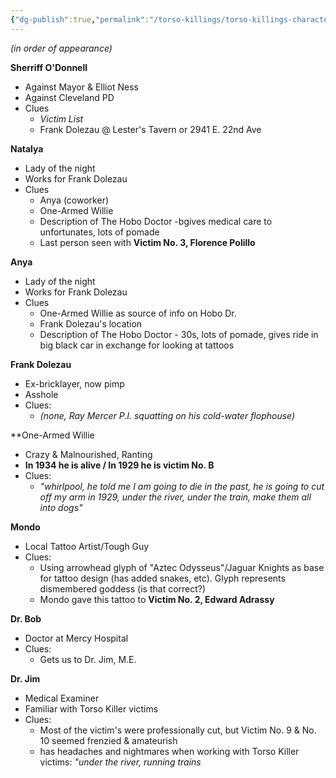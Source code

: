 ```yaml
---
{"dg-publish":true,"permalink":"/torso-killings/torso-killings-characters/","tags":["TorsoKillings"]}
---
```



_(in order of appearance)_

**Sherriff O'Donnell**
- Against Mayor & Elliot Ness
- Against Cleveland PD
- Clues 
	- _Victim List_
	- Frank Dolezau @ Lester's Tavern or 2941 E. 22nd Ave 

**Natalya**
- Lady of the night
- Works for Frank Dolezau
- Clues
	- Anya (coworker)
	- One-Armed Willie
	- Description of The Hobo Doctor -bgives medical care to unfortunates, lots of pomade
	- Last person seen with **Victim No. 3, Florence Polillo**

**Anya**
- Lady of the night
- Works for Frank Dolezau
- Clues
	- One-Armed Willie as source of info on Hobo Dr.
	- Frank Dolezau's location
	- Description of The Hobo Doctor - 30s, lots of pomade, gives ride in big black car in exchange for looking at tattoos

**Frank Dolezau**
- Ex-bricklayer, now pimp
- Asshole
- Clues:
	- *(none, Ray Mercer P.I. squatting on his cold-water flophouse)*

**One-Armed Willie
- Crazy & Malnourished, Ranting
- **In 1934 he is alive / In 1929 he is victim No. B**
- Clues:
	- _"whirlpool, he told me I am going to die in the past, he is going to cut off my arm in 1929, under the river, under the train, make them all into dogs"_

**Mondo**
- Local Tattoo Artist/Tough Guy
- Clues:
	- Using arrowhead glyph of "Aztec Odysseus"/Jaguar Knights as base for tattoo design (has added snakes, etc).  Glyph represents dismembered goddess (is that correct?)
	- Mondo gave this tattoo to **Victim No. 2, Edward Adrassy**

**Dr. Bob**
- Doctor at Mercy Hospital
- Clues:
	- Gets us to Dr. Jim, M.E.

**Dr. Jim**
- Medical Examiner
- Familiar with Torso Killer victims
- Clues:
	- Most of the victim's were professionally cut, but Victim No. 9 & No. 10 seemed frenzied & amateurish
	- has headaches and nightmares when working with Torso Killer victims:  _"under the river, running trains_


